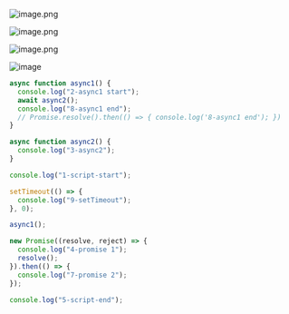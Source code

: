 ![image.png](https://qn.huat.xyz/mac/202309101404767.png)

![image.png](https://qn.huat.xyz/mac/202309101404863.png)

![image.png](https://qn.huat.xyz/mac/202309101404096.png)

![image](https://qn.huat.xyz/mac/202309101405143.png)

```js
async function async1() {
  console.log("2-async1 start");
  await async2();
  console.log("8-async1 end");
  // Promise.resolve().then(() => { console.log('8-async1 end'); })
}

async function async2() {
  console.log("3-async2");
}

console.log("1-script-start");

setTimeout(() => {
  console.log("9-setTimeout");
}, 0);

async1();

new Promise((resolve, reject) => {
  console.log("4-promise 1");
  resolve();
}).then(() => {
  console.log("7-promise 2");
});

console.log("5-script-end");
```
